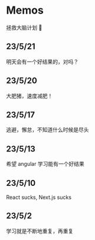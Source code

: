 # Memos

拯救大脑计划 🧠

## 23/5/21

明天会有一个好结果的，对吗？

## 23/5/20

大肥猪，速度减肥！

## 23/5/17

逃避，懈怠，不知道什么时候是尽头


## 23/5/13

希望 angular 学习能有一个好结果


## 23/5/10

React sucks, Next.js sucks


## 23/5/2

学习就是不断地重复，再重复
